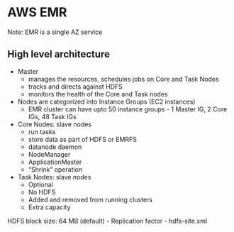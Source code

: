 # AWS EMR

Note: EMR is a single AZ service


## High level architecture
- Master
	- manages the resources, schedules jobs on Core and Task Nodes
	- tracks and directs against HDFS
	- monitors the health of the Core and Task nodes
- Nodes are categorized into Instance Groups (EC2 instances)
	- EMR cluster can have upto 50 instance groups - 1 Master IG, 2 Core IGs, 48 Task IGs
- Core Nodes: slave nodes
	- run tasks
	- store data as part of HDFS or EMRFS
	- datanode daemon
	- NodeManager
	- ApplicationMaster
	- “Shrink” operation
- Task Nodes: slave nodes
	- Optional
	- No HDFS
	- Added and removed from running clusters
	- Extra capacity

HDFS block size: 64 MB (default)
	- Replication factor - hdfs-site.xml
